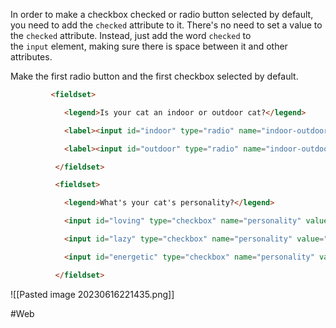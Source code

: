 In order to make a checkbox checked or radio button selected by default, you need to add the `checked` attribute to it. There's no need to set a value to the `checked` attribute. Instead, just add the word `checked` to the `input` element, making sure there is space between it and other attributes.

Make the first radio button and the first checkbox selected by default.

```html
         <fieldset>

            <legend>Is your cat an indoor or outdoor cat?</legend>

            <label><input id="indoor" type="radio" name="indoor-outdoor" value="indoor" checked> Indoor</label>

            <label><input id="outdoor" type="radio" name="indoor-outdoor" value="outdoor"> Outdoor</label>

          </fieldset>

          <fieldset>

            <legend>What's your cat's personality?</legend>

            <input id="loving" type="checkbox" name="personality" value="loving" checked> <label for="loving">Loving</label>

            <input id="lazy" type="checkbox" name="personality" value="lazy"> <label for="lazy">Lazy</label>

            <input id="energetic" type="checkbox" name="personality" value="energetic"> <label for="energetic"> Energetic</label>

          </fieldset>
```
![[Pasted image 20230616221435.png]]



#Web